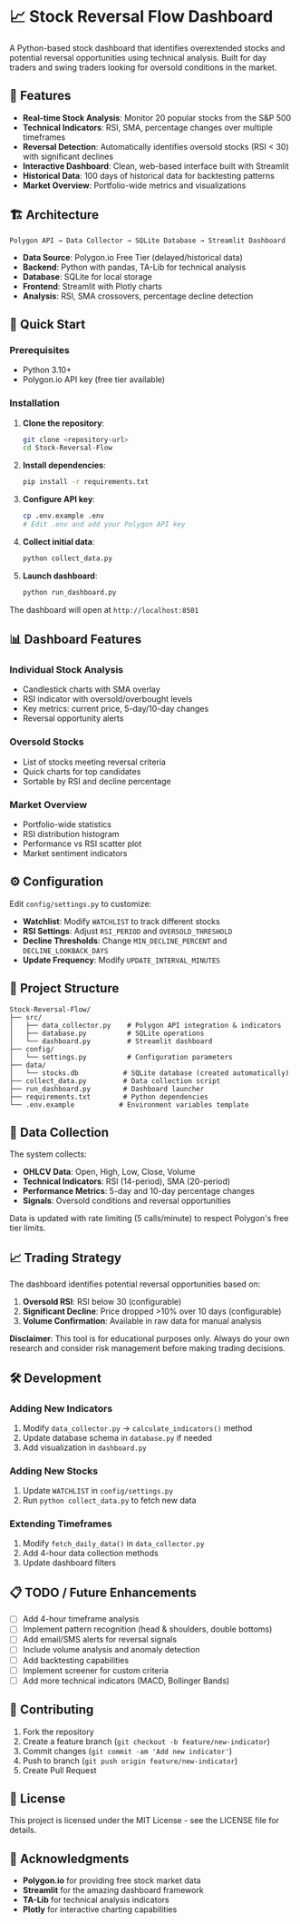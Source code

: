 # 📈 Stock Reversal Flow Dashboard

A Python-based stock dashboard that identifies overextended stocks and potential reversal opportunities using technical analysis. Built for day traders and swing traders looking for oversold conditions in the market.

## 🎯 Features

- **Real-time Stock Analysis**: Monitor 20 popular stocks from the S&P 500
- **Technical Indicators**: RSI, SMA, percentage changes over multiple timeframes
- **Reversal Detection**: Automatically identifies oversold stocks (RSI < 30) with significant declines
- **Interactive Dashboard**: Clean, web-based interface built with Streamlit
- **Historical Data**: 100 days of historical data for backtesting patterns
- **Market Overview**: Portfolio-wide metrics and visualizations

## 🏗️ Architecture

```
Polygon API → Data Collector → SQLite Database → Streamlit Dashboard
```

- **Data Source**: Polygon.io Free Tier (delayed/historical data)
- **Backend**: Python with pandas, TA-Lib for technical analysis
- **Database**: SQLite for local storage
- **Frontend**: Streamlit with Plotly charts
- **Analysis**: RSI, SMA crossovers, percentage decline detection

## 🚀 Quick Start

### Prerequisites
- Python 3.10+
- Polygon.io API key (free tier available)

### Installation

1. **Clone the repository**:
   ```bash
   git clone <repository-url>
   cd Stock-Reversal-Flow
   ```

2. **Install dependencies**:
   ```bash
   pip install -r requirements.txt
   ```

3. **Configure API key**:
   ```bash
   cp .env.example .env
   # Edit .env and add your Polygon API key
   ```

4. **Collect initial data**:
   ```bash
   python collect_data.py
   ```

5. **Launch dashboard**:
   ```bash
   python run_dashboard.py
   ```

The dashboard will open at `http://localhost:8501`

## 📊 Dashboard Features

### Individual Stock Analysis
- Candlestick charts with SMA overlay
- RSI indicator with oversold/overbought levels
- Key metrics: current price, 5-day/10-day changes
- Reversal opportunity alerts

### Oversold Stocks
- List of stocks meeting reversal criteria
- Quick charts for top candidates
- Sortable by RSI and decline percentage

### Market Overview
- Portfolio-wide statistics
- RSI distribution histogram
- Performance vs RSI scatter plot
- Market sentiment indicators

## ⚙️ Configuration

Edit `config/settings.py` to customize:

- **Watchlist**: Modify `WATCHLIST` to track different stocks
- **RSI Settings**: Adjust `RSI_PERIOD` and `OVERSOLD_THRESHOLD`
- **Decline Thresholds**: Change `MIN_DECLINE_PERCENT` and `DECLINE_LOOKBACK_DAYS`
- **Update Frequency**: Modify `UPDATE_INTERVAL_MINUTES`

## 📁 Project Structure

```
Stock-Reversal-Flow/
├── src/
│   ├── data_collector.py    # Polygon API integration & indicators
│   ├── database.py          # SQLite operations
│   └── dashboard.py         # Streamlit dashboard
├── config/
│   └── settings.py          # Configuration parameters
├── data/
│   └── stocks.db           # SQLite database (created automatically)
├── collect_data.py         # Data collection script
├── run_dashboard.py        # Dashboard launcher
├── requirements.txt        # Python dependencies
└── .env.example           # Environment variables template
```

## 🔄 Data Collection

The system collects:
- **OHLCV Data**: Open, High, Low, Close, Volume
- **Technical Indicators**: RSI (14-period), SMA (20-period)
- **Performance Metrics**: 5-day and 10-day percentage changes
- **Signals**: Oversold conditions and reversal opportunities

Data is updated with rate limiting (5 calls/minute) to respect Polygon's free tier limits.

## 📈 Trading Strategy

The dashboard identifies potential reversal opportunities based on:

1. **Oversold RSI**: RSI below 30 (configurable)
2. **Significant Decline**: Price dropped >10% over 10 days (configurable)
3. **Volume Confirmation**: Available in raw data for manual analysis

**Disclaimer**: This tool is for educational purposes only. Always do your own research and consider risk management before making trading decisions.

## 🛠️ Development

### Adding New Indicators
1. Modify `data_collector.py` → `calculate_indicators()` method
2. Update database schema in `database.py` if needed
3. Add visualization in `dashboard.py`

### Adding New Stocks
1. Update `WATCHLIST` in `config/settings.py`
2. Run `python collect_data.py` to fetch new data

### Extending Timeframes
1. Modify `fetch_daily_data()` in `data_collector.py`
2. Add 4-hour data collection methods
3. Update dashboard filters

## 📋 TODO / Future Enhancements

- [ ] Add 4-hour timeframe analysis
- [ ] Implement pattern recognition (head & shoulders, double bottoms)
- [ ] Add email/SMS alerts for reversal signals
- [ ] Include volume analysis and anomaly detection
- [ ] Add backtesting capabilities
- [ ] Implement screener for custom criteria
- [ ] Add more technical indicators (MACD, Bollinger Bands)

## 🤝 Contributing

1. Fork the repository
2. Create a feature branch (`git checkout -b feature/new-indicator`)
3. Commit changes (`git commit -am 'Add new indicator'`)
4. Push to branch (`git push origin feature/new-indicator`)
5. Create Pull Request

## 📄 License

This project is licensed under the MIT License - see the LICENSE file for details.

## 🙏 Acknowledgments

- **Polygon.io** for providing free stock market data
- **Streamlit** for the amazing dashboard framework
- **TA-Lib** for technical analysis indicators
- **Plotly** for interactive charting capabilities